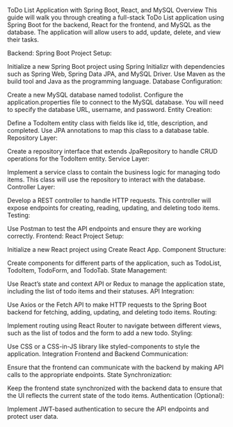 ToDo List Application with Spring Boot, React, and MySQL
Overview
This guide will walk you through creating a full-stack ToDo List application using Spring Boot for the backend, React for the frontend, and MySQL as the database. The application will allow users to add, update, delete, and view their tasks.

Backend: Spring Boot
Project Setup:

Initialize a new Spring Boot project using Spring Initializr with dependencies such as Spring Web, Spring Data JPA, and MySQL Driver.
Use Maven as the build tool and Java as the programming language.
Database Configuration:

Create a new MySQL database named todolist.
Configure the application.properties file to connect to the MySQL database. You will need to specify the database URL, username, and password.
Entity Creation:

Define a TodoItem entity class with fields like id, title, description, and completed. Use JPA annotations to map this class to a database table.
Repository Layer:

Create a repository interface that extends JpaRepository to handle CRUD operations for the TodoItem entity.
Service Layer:

Implement a service class to contain the business logic for managing todo items. This class will use the repository to interact with the database.
Controller Layer:

Develop a REST controller to handle HTTP requests. This controller will expose endpoints for creating, reading, updating, and deleting todo items.
Testing:

Use Postman to test the API endpoints and ensure they are working correctly.
Frontend: React
Project Setup:

Initialize a new React project using Create React App.
Component Structure:

Create components for different parts of the application, such as TodoList, TodoItem, TodoForm, and TodoTab.
State Management:

Use React’s state and context API or Redux to manage the application state, including the list of todo items and their statuses.
API Integration:

Use Axios or the Fetch API to make HTTP requests to the Spring Boot backend for fetching, adding, updating, and deleting todo items.
Routing:

Implement routing using React Router to navigate between different views, such as the list of todos and the form to add a new todo.
Styling:

Use CSS or a CSS-in-JS library like styled-components to style the application.
Integration
Frontend and Backend Communication:

Ensure that the frontend can communicate with the backend by making API calls to the appropriate endpoints.
State Synchronization:

Keep the frontend state synchronized with the backend data to ensure that the UI reflects the current state of the todo items.
Authentication (Optional):

Implement JWT-based authentication to secure the API endpoints and protect user data.

